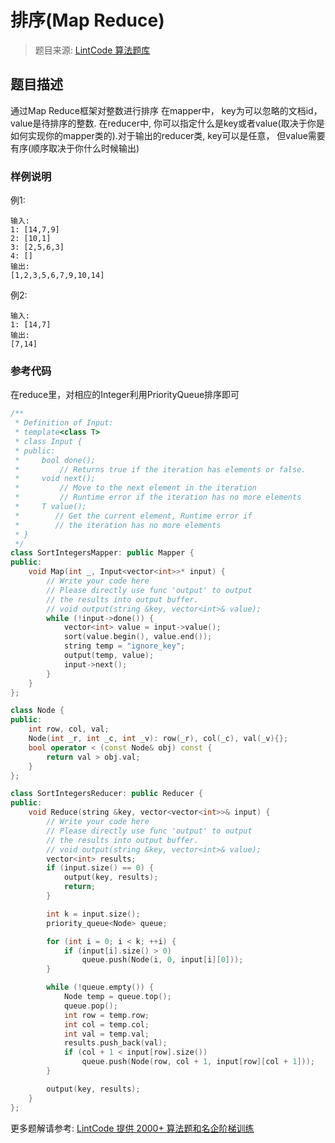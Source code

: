 # 排序(Map Reduce)
 > 题目来源: [LintCode 算法题库](https://www.lintcode.com/problem/sort-integers-map-reduce/?utm_source=sc-github-wzz)
 ## 题目描述
 通过Map Reduce框架对整数进行排序
在mapper中， key为可以忽略的文档id， value是待排序的整数.
在reducer中, 你可以指定什么是key或者value(取决于你是如何实现你的mapper类的).对于输出的reducer类, key可以是任意， 但value需要有序(顺序取决于你什么时候输出) 
 ### 样例说明
 例1:
```
输入:
1: [14,7,9]
2: [10,1]
3: [2,5,6,3]
4: []
输出:
[1,2,3,5,6,7,9,10,14]

```

例2:
```
输入:
1: [14,7]
输出:
[7,14]

```


 ### 参考代码
 在reduce里，对相应的Integer利用PriorityQueue排序即可
```cpp
/**
 * Definition of Input:
 * template<class T>
 * class Input {
 * public:
 *     bool done(); 
 *         // Returns true if the iteration has elements or false.
 *     void next();
 *         // Move to the next element in the iteration
 *         // Runtime error if the iteration has no more elements
 *     T value();
 *        // Get the current element, Runtime error if
 *        // the iteration has no more elements
 * }
 */
class SortIntegersMapper: public Mapper {
public:
    void Map(int _, Input<vector<int>>* input) {
        // Write your code here
        // Please directly use func 'output' to output 
        // the results into output buffer.
        // void output(string &key, vector<int>& value);
        while (!input->done()) {
            vector<int> value = input->value();
            sort(value.begin(), value.end());
            string temp = "ignore_key";
            output(temp, value);
            input->next();
        }
    }
};

class Node {
public:
    int row, col, val;
    Node(int _r, int _c, int _v): row(_r), col(_c), val(_v){};
    bool operator < (const Node& obj) const {
        return val > obj.val;
    }
};

class SortIntegersReducer: public Reducer {
public:
    void Reduce(string &key, vector<vector<int>>& input) {
        // Write your code here
        // Please directly use func 'output' to output 
        // the results into output buffer.
        // void output(string &key, vector<int>& value);
        vector<int> results;
        if (input.size() == 0) {
            output(key, results);
            return;
        }

        int k = input.size();
        priority_queue<Node> queue;

        for (int i = 0; i < k; ++i) {
            if (input[i].size() > 0)
                queue.push(Node(i, 0, input[i][0]));
        }

        while (!queue.empty()) {
            Node temp = queue.top();
            queue.pop();
            int row = temp.row;
            int col = temp.col;
            int val = temp.val;
            results.push_back(val);
            if (col + 1 < input[row].size())
                queue.push(Node(row, col + 1, input[row][col + 1]));
        }

        output(key, results);
    }
};
```
 更多题解请参考: [LintCode 提供 2000+ 算法题和名企阶梯训练](https://www.lintcode.com/problem/?utm_source=sc-github-wzz)